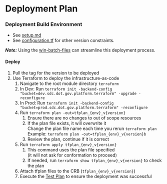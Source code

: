 # Deployment Plan

### Deployment Build Environment

- See [setup.md](setup.md)
- See [configuration.tf](../terraform/configuration.tf) for other version constraints.

__*Note:*__ Using the [win-batch-files](https://github.com/USDOT-SDC/dev-utils/tree/main/win-batch-files) can streamline this deployment process.

#### Deploy

1. Pull the tag for the version to be deployed
1. Use Terraform to deploy the infrastructure-as-code
   1. Navigate to the root module directory `terraform`
   1. In Dev: Run `terraform init -backend-config "bucket=dev.sdc.dot.gov.platform.terraform" -upgrade -reconfigure`
   1. In Prod: Run `terraform init -backend-config "bucket=prod.sdc.dot.gov.platform.terraform" -reconfigure`
   1. Run `terraform plan -out=tfplan_{env}_v{version}`
      1. Ensure there are no changes to out of scope resources
      1. If the plan file exists, it will overwrite it  
         Change the plan file name each time you rerun `terraform plan`  
         Example: `terraform plan -out=tfplan_{env}_v{version}b`
      1. Review the plan, continue if it is correct
   1. Run `terraform apply tfplan_{env}_v{version}`
      1. This command uses the plan file specified  
         (it will not ask for conformation to proceed)
      1. If needed, run `terraform show tfplan_{env}_v{version}` to check the plan
   1. Attach tfplan files to the CRB (`tfplan_{env}_v{version}`)
   1. Execute the [Test Plan](/plans/test.md) to ensure the deployment was successful